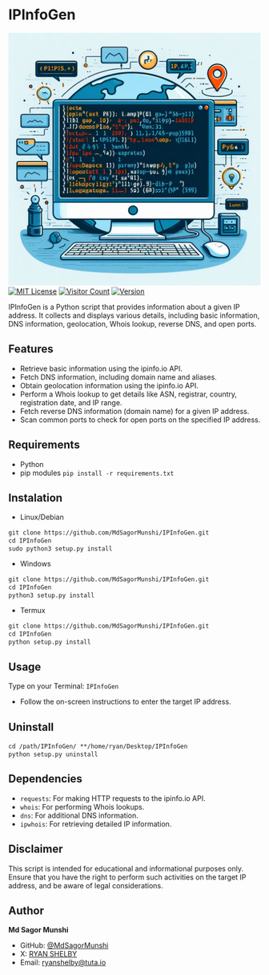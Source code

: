 # IPInfoGen

![IPInfoGen Logo](ipinfogen_logo.png)
[![MIT License](https://img.shields.io/badge/License-MIT-blue.svg)](https://opensource.org/licenses/MIT)
[![Visitor Count](https://visitor-badge.laobi.icu/badge?page_id=MdSagorMunshi.IPInfoGen)](https://github.com/MdSagorMunshi/IPInfoGen)
[![Version](https://img.shields.io/badge/Version-1.0.0-green.svg)](https://github.com/MdSagorMunshi/IPInfoGen)



IPInfoGen is a Python script that provides information about a given IP address. It collects and displays various details, including basic information, DNS information, geolocation, Whois lookup, reverse DNS, and open ports.

## Features

- Retrieve basic information using the ipinfo.io API.
- Fetch DNS information, including domain name and aliases.
- Obtain geolocation information using the ipinfo.io API.
- Perform a Whois lookup to get details like ASN, registrar, country, registration date, and IP range.
- Fetch reverse DNS information (domain name) for a given IP address.
- Scan common ports to check for open ports on the specified IP address.
 
## Requirements
- Python
- pip modules ```` pip install -r requirements.txt ````

## Instalation

- Linux/Debian
````
git clone https://github.com/MdSagorMunshi/IPInfoGen.git 
cd IPInfoGen
sudo python3 setup.py install
````
- Windows
````
git clone https://github.com/MdSagorMunshi/IPInfoGen.git 
cd IPInfoGen
python3 setup.py install
````
- Termux
````
git clone https://github.com/MdSagorMunshi/IPInfoGen.git 
cd IPInfoGen
python setup.py install
````
## Usage

Type on your Terminal: ````IPInfoGen````

- Follow the on-screen instructions to enter the target IP address.

## Uninstall

````
cd /path/IPInfoGen/ **/home/ryan/Desktop/IPInfoGen
python setup.py uninstall
````


## Dependencies

- `requests`: For making HTTP requests to the ipinfo.io API.
- `whois`: For performing Whois lookups.
- `dns`: For additional DNS information.
- `ipwhois`: For retrieving detailed IP information.

## Disclaimer

This script is intended for educational and informational purposes only. Ensure that you have the right to perform such activities on the target IP address, and be aware of legal considerations.
## Author

**Md Sagor Munshi**

- GitHub: [@MdSagorMunshi](https://github.com/MdSagorMunshi)
- X: [RYAN SHELBY](https://www.linkedin.com//)
- Email: ryanshelby@tuta.io

